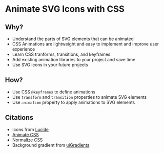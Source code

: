 # Animate SVG Icons with CSS

## Why? 
* Understand the parts of SVG elements that can be animated
* CSS Animations are lightweight and easy to implement and improve user experience
* Learn CSS tranforms, transitions, and keyframes
* Add existing animation libraries to your project and save time
* Use SVG icons in your future projects

## How?
* Use CSS `@keyframes` to define animations
* Use `transform` and `transition` properties to animate SVG elements
* Use `animation` property to apply animations to SVG elements

## Citations
* Icons from [Lucide](https://lucide.dev/)
* [Animate CSS](https://daneden.github.io/animate.css/)
* [Normalize CSS](https://necolas.github.io/normalize.css/)
* Background gradient from [uiGradients](https://uigradients.com/#Dusk)


